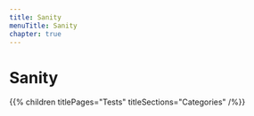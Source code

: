 ```yaml
---
title: Sanity
menuTitle: Sanity
chapter: true
---
```


# Sanity

{{% children titlePages="Tests" titleSections="Categories" /%}}